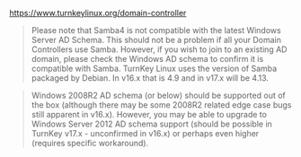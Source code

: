 https://www.turnkeylinux.org/domain-controller

> Please note that Samba4 is not compatible with the latest Windows Server AD Schema. This should not be a problem if all your Domain Controllers use Samba. However, if you wish to join to an existing AD domain, please check the Windows AD schema to confirm it is compatible with Samba. TurnKey Linux uses the version of Samba packaged by Debian. In v16.x that is 4.9 and in v17.x will be 4.13.

> Windows 2008R2 AD schema (or below) should be supported out of the box (although there may be some 2008R2 related edge case bugs still apparent in v16.x). However, you may be able to upgrade to Windows Server 2012 AD schema support (should be possible in TurnKey v17.x - unconfirmed in v16.x) or perhaps even higher (requires specific workaround).